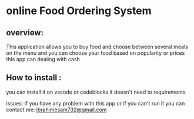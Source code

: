 
# online Food Ordering System #
## overview: ##

This application allows you to buy food and choose between several meals on the menu
and you can choose your food based on popularity or prices 
this app can dealing with cash 

## How to install : 
you can install it on vscode or codeblocks 
it doesn't need to requirements 

issues:
if you have any problem with this app 
or if you can't run it 
you can contact me: ibrahimesam732@gmail.com

